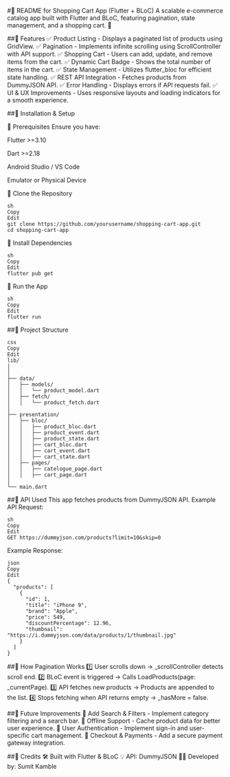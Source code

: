 #📌 README for Shopping Cart App (Flutter + BLoC)
A scalable e-commerce catalog app built with Flutter and BLoC, featuring pagination, state management, and a shopping cart. 🚀




##📌 Features
✅ Product Listing - Displays a paginated list of products using GridView.
✅ Pagination - Implements infinite scrolling using ScrollController with API support.
✅ Shopping Cart - Users can add, update, and remove items from the cart.
✅ Dynamic Cart Badge - Shows the total number of items in the cart.
✅ State Management - Utilizes flutter_bloc for efficient state handling.
✅ REST API Integration - Fetches products from DummyJSON API.
✅ Error Handling - Displays errors if API requests fail.
✅ UI & UX Improvements - Uses responsive layouts and loading indicators for a smooth experience.

##📌 Installation & Setup

🔹 Prerequisites
Ensure you have:

Flutter >=3.10

Dart >=2.18

Android Studio / VS Code

Emulator or Physical Device

🔹 Clone the Repository
```
sh
Copy
Edit
git clone https://github.com/yourusername/shopping-cart-app.git
cd shopping-cart-app
```
🔹 Install Dependencies
```
sh
Copy
Edit
flutter pub get
```
🔹 Run the App
```
sh
Copy
Edit
flutter run
```
##📌 Project Structure
```
css
Copy
Edit
lib/
│
│
├── data/
│   ├── models/
│   │   └── product_model.dart
│   ├── fetch/
│   │   └── product_fetch.dart
│
├── presentation/
│   ├── bloc/
│   │   ├── product_bloc.dart
│   │   ├── product_event.dart
│   │   ├── product_state.dart
│   │   ├── cart_bloc.dart
│   │   ├── cart_event.dart
│   │   ├── cart_state.dart
│   ├── pages/
│   │   ├── catelogue_page.dart
│   │   ├── cart_page.dart
│
└── main.dart
```
##📌 API Used
This app fetches products from DummyJSON API.
Example API Request:

```
sh
Copy
Edit
GET https://dummyjson.com/products?limit=10&skip=0
```
Example Response:

```
json
Copy
Edit
{
  "products": [
    {
      "id": 1,
      "title": "iPhone 9",
      "brand": "Apple",
      "price": 549,
      "discountPercentage": 12.96,
      "thumbnail": "https://i.dummyjson.com/data/products/1/thumbnail.jpg"
    }
  ]
}
```
##📌 How Pagination Works
1️⃣ User scrolls down → _scrollController detects scroll end.
2️⃣ BLoC event is triggered → Calls LoadProducts(page: _currentPage).
3️⃣ API fetches new products → Products are appended to the list.
4️⃣ Stops fetching when API returns empty → _hasMore = false.

##📌 Future Improvements
🔹 Add Search & Filters - Implement category filtering and a search bar.
🔹 Offline Support - Cache product data for better user experience.
🔹 User Authentication - Implement sign-in and user-specific cart management.
🔹 Checkout & Payments - Add a secure payment gateway integration.

##📌 Credits
🛠️ Built with Flutter & BLoC
💡 API: DummyJSON
👨‍💻 Developed by: Sumit Kamble

